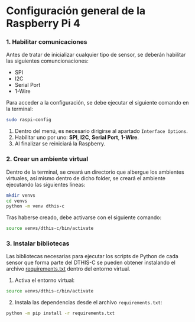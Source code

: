 # Configuración general de la Raspberry Pi 4

### 1. Habilitar comunicaciones 
Antes de tratar de inicializar cualquier tipo de sensor, se deberán habilitar las siguientes comuncionaciones:
- SPI
- I2C
- Serial Port
- 1-Wire

Para acceder a la configuración, se debe ejecutar el siguiente comando en la terminal:
```bash
sudo raspi-config
```
1. Dentro del menú, es necesario dirigirse al apartado `Interface Options`.
2. Habilitar uno por uno: **SPI**, **I2C**, **Serial Port**, **1-Wire**.
3. Al finalizar se reiniciará la Raspberry.

### 2. Crear un ambiente virtual
Dentro de la terminal, se creará un directorio que albergue los ambientes virtuales, así mismo dentro de dicho folder, se creará el ambiente ejecutando las siguientes líneas:
```bash
mkdir venvs
cd venvs
python -m venv dthis-c
```

Tras haberse creado, debe activarse con el siguiente comando:
```bash
source venvs/dthis-c/bin/activate
```

### 3. Instalar bibliotecas 
Las bibliotecas necesarias para ejecutar los scripts de Python de cada sensor que forma parte del DTHIS-C se pueden obtener instalando el archivo [requirements.txt](https://github.com/lata-mas/DTHIS-C_JoseRra/blob/main/Scripts/Raspberry/requirements.txt) dentro del entorno virtual.

1. Activa el entorno virtual:
```bash
source venvs/dthis-c/bin/activate
```
2. Instala las dependencias desde el archivo `requirements.txt`:
```bash
python -m pip install -r requirements.txt
```
